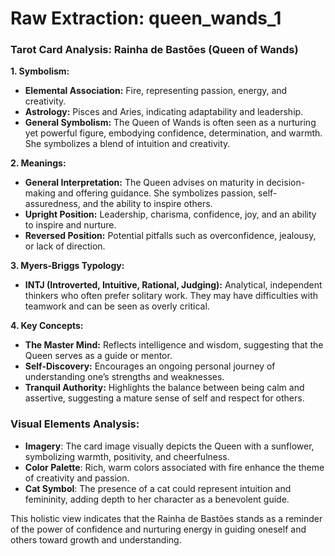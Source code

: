 # Raw Extraction: queen_wands_1

### Tarot Card Analysis: Rainha de Bastões (Queen of Wands)

**1. Symbolism:**
   - **Elemental Association:** Fire, representing passion, energy, and creativity.
   - **Astrology:** Pisces and Aries, indicating adaptability and leadership.
   - **General Symbolism:** The Queen of Wands is often seen as a nurturing yet powerful figure, embodying confidence, determination, and warmth. She symbolizes a blend of intuition and creativity.

**2. Meanings:**
   - **General Interpretation:** The Queen advises on maturity in decision-making and offering guidance. She symbolizes passion, self-assuredness, and the ability to inspire others.
   - **Upright Position:** Leadership, charisma, confidence, joy, and an ability to inspire and nurture.
   - **Reversed Position:** Potential pitfalls such as overconfidence, jealousy, or lack of direction.

**3. Myers-Briggs Typology:**
   - **INTJ (Introverted, Intuitive, Rational, Judging):** Analytical, independent thinkers who often prefer solitary work. They may have difficulties with teamwork and can be seen as overly critical.

**4. Key Concepts:**
   - **The Master Mind:** Reflects intelligence and wisdom, suggesting that the Queen serves as a guide or mentor.
   - **Self-Discovery:** Encourages an ongoing personal journey of understanding one’s strengths and weaknesses.
   - **Tranquil Authority:** Highlights the balance between being calm and assertive, suggesting a mature sense of self and respect for others.

### Visual Elements Analysis:
- **Imagery**: The card image visually depicts the Queen with a sunflower, symbolizing warmth, positivity, and cheerfulness.
- **Color Palette**: Rich, warm colors associated with fire enhance the theme of creativity and passion.
- **Cat Symbol**: The presence of a cat could represent intuition and femininity, adding depth to her character as a benevolent guide.

This holistic view indicates that the Rainha de Bastões stands as a reminder of the power of confidence and nurturing energy in guiding oneself and others toward growth and understanding.